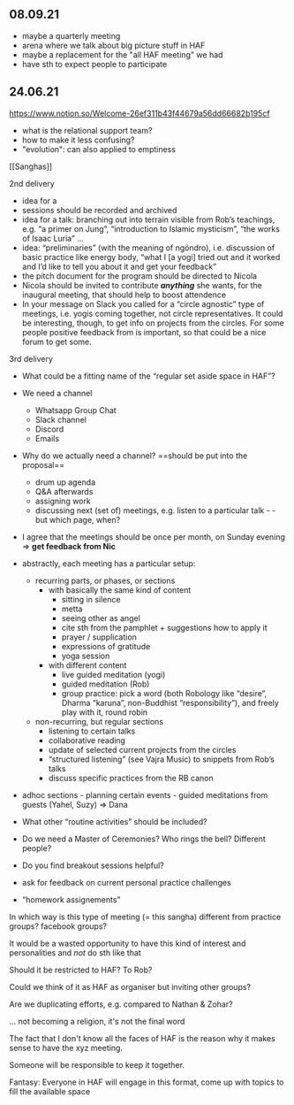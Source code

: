 ## 08.09.21 
- maybe a quarterly meeting
- arena where we talk about big picture stuff in HAF
- maybe a replacement for the "all HAF meeting" we had
- have sth to expect people to participate

## 24.06.21 

https://www.notion.so/Welcome-26ef311b43f44679a56dd66682b195cf

- what is the relational support team?
- how to make it less confusing?
- "evolution": can also applied to emptiness

[[Sanghas]]

2nd delivery
-   idea for a 
-   sessions should be recorded and archived
-   idea for a talk: branching out into terrain visible from Rob’s teachings, e.g. “a primer on Jung”, “introduction to Islamic mysticism”, “the works of Isaac Luria” ...
-   idea: “preliminaries” (with the meaning of ngöndro), i.e. discussion of basic practice like energy body, “what I [a yogi] tried out and it worked and I’d like to tell you about it and get your feedback”
-   the pitch document for the program should be directed to Nicola
-   Nicola should be invited to contribute ***anything*** she wants, for the inaugural meeting, that should help to boost attendence
-   In your message on Slack you called for a “circle agnostic” type of meetings, i.e. yogis coming together, not circle representatives. It could be interesting, though, to get info on projects from the circles. For some people positive feedback from is important, so that could be a nice forum to get some.

3rd delivery       
- What could be a fitting name of the “regular set aside space in HAF”?
- We need a channel
	- Whatsapp Group Chat
	- Slack channel
	- Discord
	- Emails
- Why do we actually need a channel? ==should be put into the proposal==
	- drum up agenda
	- Q&A afterwards
	- assigning work
	- discussing next (set of) meetings, e.g. listen to a particular talk - - but which page, when?
- I agree that the meetings should be once per month, on Sunday evening => **get feedback from Nic**
- abstractly, each meeting has a particular setup:
	- recurring parts, or phases, or sections
		- with basically the same kind of content
			- sitting in silence
			- metta
			- seeing other as angel
			- cite sth from the pamphlet +  suggestions how to apply it
			- prayer / supplication
			- expressions of gratitude
			- yoga session
		- with different content
			- live guided meditation (yogi)
			- guided meditation (Rob)
			- group practice: pick a word (both Robology like “desire”, Dharma “karuna”, non-Buddhist “responsibility”), and freely play with it, round robin
	- non-recurring, but regular sections
		- listening to certain talks
		- collaborative reading
		- update of selected current projects from the circles
		- “structured listening” (see Vajra Music) to snippets from Rob’s talks
		- discuss specific practices from the RB canon
- adhoc sections
		- planning certain events
		- guided meditations from guests (Yahel, Suzy) => Dana
- What other “routine activities” should be included?
- Do we need a Master of Ceremonies? Who rings the bell? Different people?
- Do you find breakout sessions helpful?

  
-  ask for feedback on current personal practice challenges
-   “homework assignements”

In which way is this type of meeting (= this sangha) different from practice groups? facebook groups?

It would be a wasted opportunity to have this kind of interest and personalities and _not_ do sth like that

Should it be restricted to HAF? To Rob?

Could we think of it as HAF as organiser but inviting other groups?

Are we duplicating efforts, e.g. compared to Nathan & Zohar?

... not becoming a religion, it's not the final word

The fact that I don't know all the faces of HAF is the reason why it makes sense to have the xyz meeting.

Someone will be responsible to keep it together.

Fantasy: Everyone in HAF will engage in this format, come up with topics to fill the available space
